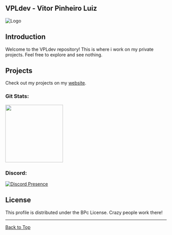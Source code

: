 ## VPLdev - Vitor Pinheiro Luiz

![Logo](https://media.discordapp.net/attachments/851689422412054548/898540827536666624/Falido.png)

## Introduction

Welcome to the VPLdev repository! This is where i work on my private projects. Feel free to explore and see nothing.

## Projects

Check out my projects on my [website](https://blueprintco.shop).

 <div>
  <h3 align="Left">Git Stats:</h3>
  <img height="180em" src="https://github-readme-stats.vercel.app/api?username=flvdev&show_icons=true&theme=radic5al&include_all_commits=true&count_private=true"/>
</div>

<h3 align="Left">Discord:</h3>

  [![Discord Presence](https://lanyard.cnrad.dev/api/207574486164176896)](https://discord.com/users/207574486164176896)


## License

This profile is distributed under the BPc License. Crazy people work there!

---

[Back to Top](#readme-top)


